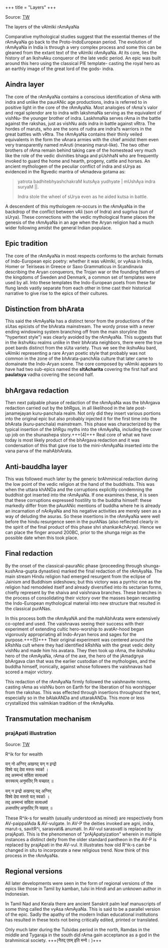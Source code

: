 +++
title = "Layers"
+++

Source: [TW](https://www.oocities.org/somasushma/ram.html)

The layers of the vAlmIki rAmAyaNa

Comparative mythological studies suggest that the essential themes of the rAmAyaNa go back to the Proto-IndoEuropean period. The evolution of rAmAyaNa in India is through a very complex process and some this can be gleaned from the extant text of the vAlmIki rAmAyaNa. At its core, lies the history of an IkshvAku conqueror of the late vedic period. An epic was built around this hero using the classical PIE template- casting the royal hero as an earthly image of the great lord of the gods- indra. 

## Aindra layer

The core of the rAmAyaNa contains a conscious identification of rAma with indra and unlike the paurANic age productions, indra is referred to in positive light in the core of the rAmAyaNa. Most analogies of rAma's valor and regal splendor are to indra with lakshmaNa serving as the equivalent of vishNu- the younger brother of indra. LaskhmaNa serves rAma in the battle against the rakshas, just as vishNu aids indra in battle against vRtra. The hordes of maruts, who are the sons of rudra are indra?s warriors in the great battles with vRtra. The rAmAyaNa contains their thinly veiled equivalents in the form the vAnara armies with the chief amidst them even very transparently named mAruti (meaning marut-like). The two other brothers of rAma remain behind taking care of the homestead very much like the role of the vedic divinities bhaga and pUshhaN who are frequently invoked to guard the home and hearth, progeny, cattle and horses. An ancient mythologem of the peculiar conflict of indra and sUrya as evidenced in the Rgvedic mantra of vAmadeva gotama as: 

> yatrota badhitebhyashchakraM kutsAya yudhyate | mUshAya indra suryaM ||.  
> 
> Indra stole the wheel of sUrya even as he aided kutsa in battle. 

A descendent of this mythologem re-occurs in the rAmAyaNa in the backdrop of the conflict between vAli (son of Indra) and sugrIva (sun of sUrya). These connections with the vedic mythological frame places the genesis of the rAmAyaNa in an age when the Aryan religion had a much wider following amidst the general Indian populace.

## Epic tradition
The core of the rAmAyaNa in most respects conforms to the archaic formats of Indo-European epic poetry: whether it was vAlmIki, or vyAsa in India, Homer or Teiriseas in Greece or Saxo Grammaticus in Scandinavia describing the Aryan conquerors, the Trojan war or the founding fathers of the kingdoms of Sweden and Denmark, a common set of templates were used by all. Into these templates the Indo-European poets from these far flung lands vastly separate from each other in time cast their historical narrative to give rise to the epics of their cultures. 

## Distinction from bhArata
This said the rAmAyaNa has a distinct tenor from the productions of the sUtas epicists of the bhArata mainstream. The wordy prose with a never ending windowing system branching off from the main storyline (the "hypertext style") was clearly avoided by the rAmAyaNa. This suggests that in the ikshvAku realms unlike in their bhArata neighbors, there were the true poet bards distinct from the sUta variety. Thus we see the ikshvAku bard, vAlmiki representing a rare Aryan poetic style that probably was not common in the zone of the bhArata-panchAla culture that later came to domainate the Indo-Aryan scene. The core composed by vAlmiki appears to have had two sub-epics named the **sItAcharita** covering the first half and **paulatsya** vadha covering the second half.

## bhArgava redaction
Then next palpable phase of redaction of the rAmAyaNa was the bhArgava redaction carried out by the bhRgus, in all likelihood in the late post-janamejayan kuru-panchala realm. Not only did they insert various portions into the original epic but also probably injected it for the first time into the bhArata (kuru-panchala) mainstream. This phase was characterized by the typical insertion of the bhRgu myths into the rAmAyaNa, including the cover up job on the shunashepa story.+++(4)+++ Real core of what we have today is most likely product of the bhArgava redaction and it was condensation of this that gave rise to the mini-rAmAyaNa inserted into the vana parva of the mahAbhArata.

## Anti-bauddha layer
This was followed much later by the generic brAhminical redaction during the low point of the vedic religion at the hand of the buddhists. This was when the uttara khANDa and the corruptions explicitly condemning the buddhist got inserted into the rAmAyaNa. If one examines these, it is seen that these corruptions expressed hostility to the buddha himself: these markedly differ from the pAurANic mentions of buddha where he is already an incarnation of nArAyaNa and his negative activities are merely seen as a way of deluding the asuras. So these insertions in the rAmAyaNa were well before the hindu resurgence seen in the purANas (also reflected clearly in the spirit of the final product of this phase shri shankarAchArya). Hence we can place the finger around 200BC, prior to the shunga reign as the possible date when this took place.

## Final redaction
By the onset of the classical-pauraNic phase (proceeding through shunga-kushAna-gupta dynasties) marked the final redaction of the rAmAyaNa. The main stream Hindu religion had emerged resurgent from the eclipse of Jainism and Buddhism sideshows; but this victory was a pyrrhic one as the religion had remodeled itself and already diversified into its sectarian forms, chiefly represent by the shaiva and vaishnava branches. These branches in the process of consolidating their victory over the masses began recasting the Indo-European mythological material into new structure that resulted in the classical purANas. 

In this process both the rAmAyaNA and the mahAbhArata were extensively co-opted and used. The vaishnavas seeing their success with their experiment of extending cultic hero-worship to avatAr-hood began vigorously appropriating all Indo-Aryan heros and sages for the purpose.+++(5)+++ Their original experiment was centered around the kRshNa cult where they had identified kRshNa with the great vedic deity vishNu and made him his avatara. They then took up rAma, the ikshvAku hero of the rAmAyaNa, rAma of the axe, the hero of the jAmadgnya bhArgava clan that was the earlier custodian of the mythologies, and the buddha himself, ironically, against whose followers the vaishnavas had scored a major victory. 

This redaction of the rAmAyaNa firmly followed the vaishnavite norms, casting rAma as vishNu born on Earth for the liberation of his worshipper from the rakshas. This was effected through insertions throughout the text, especially so in the bAlakANDa and uttarakANDa. This more or less crystallized this valmikian tradition of the rAmAyaNa.


## Transmutation mechanism
### prajApati illustration
Source: [TW](https://twitter.com/blog_supplement/status/1756915469850755365)


R^ik for for wealth

यन् नो अग्निर् अखनद् यन् न इन्द्रो  
विश्वे यद् देवा मरुतः स्वर्का ।  
तद् अस्मभ्यं सविता सत्यधर्मा  
सरस्वत्य् अनुमतिर् नि यच्छात् ॥  

यन् न इन्द्रो अखनद् यद् अग्निर्  
विश्वे देवा मरुतो यत् स्वर्काः ।  
तद् अस्मभ्यं सविता सत्यधर्मा  
*प्रजापतिर्* अनुमतिर् नि यछात् ॥  

These R^ik-s for wealth (usually understood as mined) are respectively from AV-paippalAda & AV-vulgate. In AV-P the deities invoked are agni, indra, marut-s, savitR^i, sarasvati& anumati. In AV-vul sarasvatI is replaced by prajApati. This is the phenomenon of "prAjApatyization" wherein in multiple instances a distinct deity from the older standard pantheon in the AV-P is replaced by prajApati in the AV-vul. It illustrates how old R^ik-s can be changed in situ to incorporate a new religious trend. Now think of this process in the rAmAyaNa.


## Regional versions
All later developments were seen in the form of regional versions of the epics like those in Tamil by kamban, tulsi in Hindi and an unknown author in Indonesian. 

In Tamil Nad and Kerala there are ancient Sanskrit palm leaf manuscripts of some thing called the vyAsa rAmAyaNa. This is said to be a parallel version of the epic. Sadly the apathy of the modern Indian educational institutions has resulted in these texts not being critically edited, printed or translated. 

Only much later during the Tulsidas period in the north, Ramdas in the middle and Tygaraja in the south did rAma gain acceptance as a god in the brahminical society. +++(नैतद् एवम् इति मन्ये। )+++
